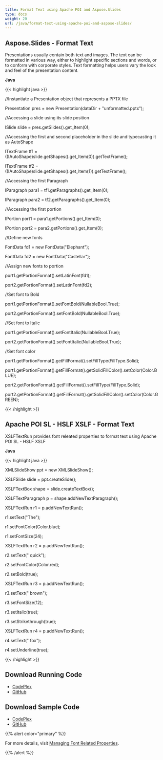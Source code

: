 ```yaml
---
title: Format Text using Apache POI and Aspose.Slides
type: docs
weight: 20
url: /java/format-text-using-apache-poi-and-aspose-slides/
---
```


## **Aspose.Slides - Format Text**
Presentations usually contain both text and images. The text can be formatted in various way, either to highlight specific sections and words, or to conform with corporate styles. Text formatting helps users vary the look and feel of the presentation content.

**Java**

{{< highlight java >}}

 //Instantiate a Presentation object that represents a PPTX file

Presentation pres = new Presentation(dataDir + "unformatted.pptx");

//Accessing a slide using its slide position

ISlide slide = pres.getSlides().get_Item(0);

//Accessing the first and second placeholder in the slide and typecasting it as AutoShape

ITextFrame tf1 = ((IAutoShape)slide.getShapes().get_Item(0)).getTextFrame();

ITextFrame tf2 = ((IAutoShape)slide.getShapes().get_Item(1)).getTextFrame();

//Accessing the first Paragraph

IParagraph para1 = tf1.getParagraphs().get_Item(0);

IParagraph para2 = tf2.getParagraphs().get_Item(0);

//Accessing the first portion

IPortion port1 = para1.getPortions().get_Item(0);

IPortion port2 = para2.getPortions().get_Item(0);

//Define new fonts

FontData fd1 = new FontData("Elephant");

FontData fd2 = new FontData("Castellar");

//Assign new fonts to portion

port1.getPortionFormat().setLatinFont(fd1);

port2.getPortionFormat().setLatinFont(fd2);

//Set font to Bold

port1.getPortionFormat().setFontBold(NullableBool.True);

port2.getPortionFormat().setFontBold(NullableBool.True);

//Set font to Italic

port1.getPortionFormat().setFontItalic(NullableBool.True);

port2.getPortionFormat().setFontItalic(NullableBool.True);

//Set font color

port1.getPortionFormat().getFillFormat().setFillType(FillType.Solid);

port1.getPortionFormat().getFillFormat().getSolidFillColor().setColor(Color.BLUE);

port2.getPortionFormat().getFillFormat().setFillType(FillType.Solid);

port2.getPortionFormat().getFillFormat().getSolidFillColor().setColor(Color.GREEN);

{{< /highlight >}}
## **Apache POI SL - HSLF XSLF - Format Text**
XSLFTextRun provides font releated properties to format text using Apache POI SL - HSLF XSLF

**Java**

{{< highlight java >}}

 XMLSlideShow ppt = new XMLSlideShow();

XSLFSlide slide = ppt.createSlide();

XSLFTextBox shape = slide.createTextBox();

XSLFTextParagraph p = shape.addNewTextParagraph();

XSLFTextRun r1 = p.addNewTextRun();

r1.setText("The");

r1.setFontColor(Color.blue);

r1.setFontSize(24);

XSLFTextRun r2 = p.addNewTextRun();

r2.setText(" quick");

r2.setFontColor(Color.red);

r2.setBold(true);

XSLFTextRun r3 = p.addNewTextRun();

r3.setText(" brown");

r3.setFontSize(12);

r3.setItalic(true);

r3.setStrikethrough(true);

XSLFTextRun r4 = p.addNewTextRun();

r4.setText(" fox");

r4.setUnderline(true);

{{< /highlight >}}
## **Download Running Code**
- [CodePlex](https://asposeslidesjavaapachepoi.codeplex.com/releases/view/618722)
- [GitHub](https://github.com/aspose-slides/Aspose.Slides-for-Java/releases/tag/Aspose.Slides_Java_for_Apache_POI-v1.0.0)
## **Download Sample Code**
- [CodePlex](https://asposeslidesjavaapachepoi.codeplex.com/SourceControl/latest#src/main/java/com/aspose/slides/examples/featurescomparison/text/formattext/)
- [GitHub](https://github.com/aspose-slides/Aspose.Slides-for-Java/tree/master/Plugins/Aspose_Slides_for_Apache_POI/src/main/java/com/aspose/slides/examples/featurescomparison/text/formattext)

{{% alert color="primary" %}} 

For more details, visit [Managing Font Related Properties](http://docs.aspose.com:8082/docs/display/slidesjava/Managing+Font+Related+Properties).

{{% /alert %}}
